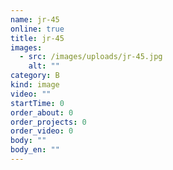 ```yaml
---
name: jr-45
online: true
title: jr-45
images:
  - src: /images/uploads/jr-45.jpg
    alt: ""
category: B
kind: image
video: ""
startTime: 0
order_about: 0
order_projects: 0
order_video: 0
body: ""
body_en: ""
---
```

